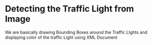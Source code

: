 # Detecting the Traffic Light from Image
 We are basically drawing Bounding Boxes around the Traffic LIghts and displaying color of the traffic Light using XML Document 
